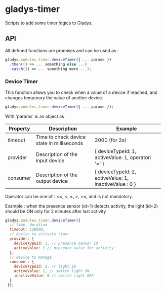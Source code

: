 # gladys-timer
Scripts to add some timer logics to Gladys.

## API
All defined functions are promises and can be used as :
```javascript
gladys.modules.timer.deviceTimer({ ... params })
  .then(() => ... something else ...) 
  .catch(() => ... something more ...); 
```

### Device Timer
This function allows you to check when a value of a device if reached, and changes temporary the value of another device.

```javascript
gladys.modules.timer.deviceTimer({ ... params });
```

With 'params' is an object as :

| Property        | Description           | Example  |
| --- | --- | --- |
| timeout         | Time to check device state in milliseconds | 2000 (for 2s) |
| provider        | Description of the input device            | { deviceTypeId: 1, activeValue: 1, operator: '=' } |
| consumer        | Description of the output device           | { deviceTypeId: 2, activeValue: 1, inactiveValue : 0 } |

Operator can be one of : <=, <, =, >, >=, and is not mandatory.

Example : when the presence sensor (id=1) detects activity, the light (id=2) should be ON only for 2 minutes after last activity

```javascript
gladys.modules.timer.deviceTimer({
  // time, duration 
  timeout: 120000,
  // device to activate timer
  provider: {
    deviceTypeId: 1, // presence sensor ID
    activeValue: 1 // presence value for activity
  },
  // device to manage
  consumer: {
    deviceTypeId: 2, // light ID
    activeValue: 1, // switch light ON
    inactiveValue: 0 // switch light OFF
  }
 });
```
